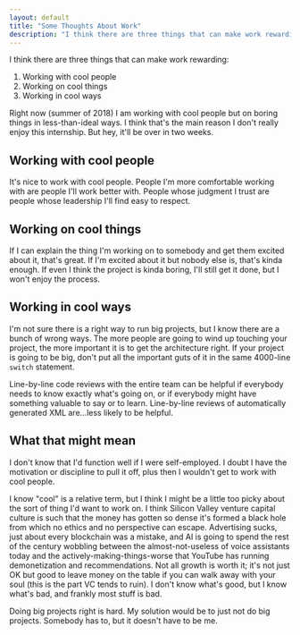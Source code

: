 ```yaml
---
layout: default
title: "Some Thoughts About Work"
description: "I think there are three things that can make work rewarding: working with cool people, working on cool things, and working in cool ways."
---
```


I think there are three things that can make work rewarding:
1. Working with cool people
2. Working on cool things
3. Working in cool ways

Right now (summer of 2018) I am working with cool people but on boring things in less-than-ideal ways.
I think that's the main reason I don't really enjoy this internship.
But hey, it'll be over in two weeks.

## Working with cool people

It's nice to work with cool people.
People I'm more comfortable working with are people I'll work better with.
People whose judgment I trust are people whose leadership I'll find easy to respect.

## Working on cool things

If I can explain the thing I'm working on to somebody and get them excited about it, that's great.
If I'm excited about it but nobody else is, that's kinda enough.
If even I think the project is kinda boring, I'll still get it done, but I won't enjoy the process.

## Working in cool ways

I'm not sure there is a right way to run big projects, but I know there are a bunch of wrong ways.
The more people are going to wind up touching your project, the more important it is to get the architecture right.
If your project is going to be big, don't put all the important guts of it in the same 4000-line `switch` statement.

Line-by-line code reviews with the entire team can be helpful if everybody needs to know exactly what's going on, or if everybody might have something valuable to say or to learn.
Line-by-line reviews of automatically generated XML are...less likely to be helpful.

## What that might mean

I don't know that I'd function well if I were self-employed.
I doubt I have the motivation or discipline to pull it off, plus then I wouldn't get to work with cool people.

I know "cool" is a relative term, but I think I might be a little too picky about the sort of thing I'd want to work on.
I think Silicon Valley venture capital culture is such that the money has gotten so dense it's formed a black hole from which no ethics and no perspective can escape.
Advertising sucks, just about every blockchain was a mistake, and AI is going to spend the rest of the century wobbling between the almost-not-useless of voice assistants today and the actively-making-things-worse that YouTube has running demonetization and recommendations.
Not all growth is worth it; it's not just OK but good to leave money on the table if you can walk away with your soul (this is the part VC tends to ruin).
I don't know what's good, but I know what's bad, and frankly most stuff is bad.

Doing big projects right is hard.
My solution would be to just not do big projects.
Somebody has to, but it doesn't have to be me.
